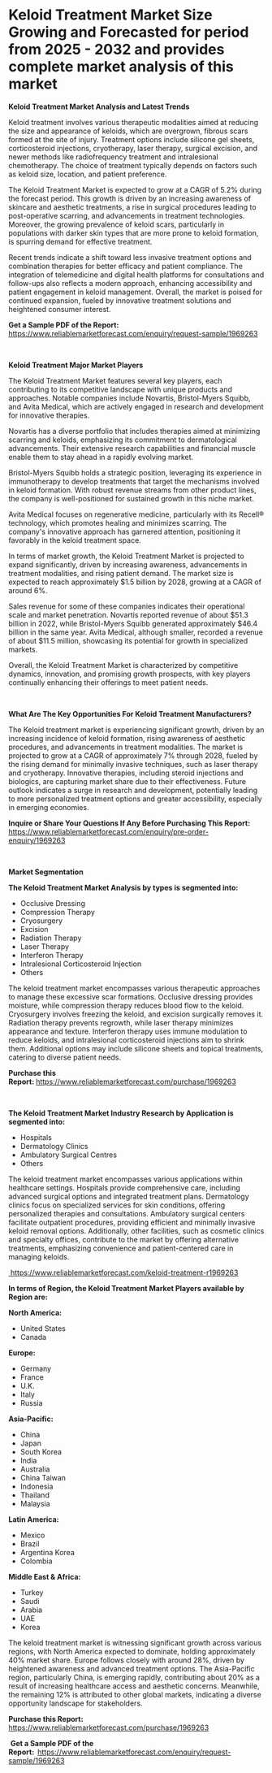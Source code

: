 <p><h1>Keloid Treatment Market Size Growing and Forecasted for period from 2025 - 2032 and provides complete market analysis of this market</h1></p><p><strong>Keloid Treatment Market Analysis and Latest Trends</strong></p>
<p><p>Keloid treatment involves various therapeutic modalities aimed at reducing the size and appearance of keloids, which are overgrown, fibrous scars formed at the site of injury. Treatment options include silicone gel sheets, corticosteroid injections, cryotherapy, laser therapy, surgical excision, and newer methods like radiofrequency treatment and intralesional chemotherapy. The choice of treatment typically depends on factors such as keloid size, location, and patient preference.</p><p>The Keloid Treatment Market is expected to grow at a CAGR of 5.2% during the forecast period. This growth is driven by an increasing awareness of skincare and aesthetic treatments, a rise in surgical procedures leading to post-operative scarring, and advancements in treatment technologies. Moreover, the growing prevalence of keloid scars, particularly in populations with darker skin types that are more prone to keloid formation, is spurring demand for effective treatment. </p><p>Recent trends indicate a shift toward less invasive treatment options and combination therapies for better efficacy and patient compliance. The integration of telemedicine and digital health platforms for consultations and follow-ups also reflects a modern approach, enhancing accessibility and patient engagement in keloid management.  Overall, the market is poised for continued expansion, fueled by innovative treatment solutions and heightened consumer interest.</p></p>
<p><strong>Get a Sample PDF of the Report:&nbsp;</strong> <a href="https://www.reliablemarketforecast.com/enquiry/request-sample/1969263?utm_campaign=3175&utm_medium=2&utm_source=Github&utm_content=ia&utm_term=13042025&utm_id=keloid-treatment">https://www.reliablemarketforecast.com/enquiry/request-sample/1969263</a></p>
<p>&nbsp;</p>
<p><strong>Keloid Treatment Major Market Players</strong></p>
<p><p>The Keloid Treatment Market features several key players, each contributing to its competitive landscape with unique products and approaches. Notable companies include Novartis, Bristol-Myers Squibb, and Avita Medical, which are actively engaged in research and development for innovative therapies.</p><p>Novartis has a diverse portfolio that includes therapies aimed at minimizing scarring and keloids, emphasizing its commitment to dermatological advancements. Their extensive research capabilities and financial muscle enable them to stay ahead in a rapidly evolving market.</p><p>Bristol-Myers Squibb holds a strategic position, leveraging its experience in immunotherapy to develop treatments that target the mechanisms involved in keloid formation. With robust revenue streams from other product lines, the company is well-positioned for sustained growth in this niche market.</p><p>Avita Medical focuses on regenerative medicine, particularly with its Recell® technology, which promotes healing and minimizes scarring. The company's innovative approach has garnered attention, positioning it favorably in the keloid treatment space.</p><p>In terms of market growth, the Keloid Treatment Market is projected to expand significantly, driven by increasing awareness, advancements in treatment modalities, and rising patient demand. The market size is expected to reach approximately $1.5 billion by 2028, growing at a CAGR of around 6%.</p><p>Sales revenue for some of these companies indicates their operational scale and market penetration. Novartis reported revenue of about $51.3 billion in 2022, while Bristol-Myers Squibb generated approximately $46.4 billion in the same year. Avita Medical, although smaller, recorded a revenue of about $11.5 million, showcasing its potential for growth in specialized markets.</p><p>Overall, the Keloid Treatment Market is characterized by competitive dynamics, innovation, and promising growth prospects, with key players continually enhancing their offerings to meet patient needs.</p></p>
<p>&nbsp;</p>
<p><strong>What Are The Key Opportunities For Keloid Treatment Manufacturers?</strong></p>
<p><p>The Keloid treatment market is experiencing significant growth, driven by an increasing incidence of keloid formation, rising awareness of aesthetic procedures, and advancements in treatment modalities. The market is projected to grow at a CAGR of approximately 7% through 2028, fueled by the rising demand for minimally invasive techniques, such as laser therapy and cryotherapy. Innovative therapies, including steroid injections and biologics, are capturing market share due to their effectiveness. Future outlook indicates a surge in research and development, potentially leading to more personalized treatment options and greater accessibility, especially in emerging economies.</p></p>
<p><strong>Inquire or Share Your Questions If Any Before Purchasing This Report:</strong> <a href="https://www.reliablemarketforecast.com/enquiry/pre-order-enquiry/1969263?utm_campaign=3175&utm_medium=2&utm_source=Github&utm_content=ia&utm_term=13042025&utm_id=keloid-treatment">https://www.reliablemarketforecast.com/enquiry/pre-order-enquiry/1969263</a></p>
<p>&nbsp;</p>
<p><strong>Market Segmentation</strong></p>
<p><strong>The Keloid Treatment Market Analysis by types is segmented into:</strong></p>
<p><ul><li>Occlusive Dressing</li><li>Compression Therapy</li><li>Cryosurgery</li><li>Excision</li><li>Radiation Therapy</li><li>Laser Therapy</li><li>Interferon Therapy</li><li>Intralesional Corticosteroid Injection</li><li>Others</li></ul></p>
<p><p>The keloid treatment market encompasses various therapeutic approaches to manage these excessive scar formations. Occlusive dressing provides moisture, while compression therapy reduces blood flow to the keloid. Cryosurgery involves freezing the keloid, and excision surgically removes it. Radiation therapy prevents regrowth, while laser therapy minimizes appearance and texture. Interferon therapy uses immune modulation to reduce keloids, and intralesional corticosteroid injections aim to shrink them. Additional options may include silicone sheets and topical treatments, catering to diverse patient needs.</p></p>
<p><strong>Purchase this Report:&nbsp;</strong><a href="https://www.reliablemarketforecast.com/purchase/1969263?utm_campaign=3175&utm_medium=2&utm_source=Github&utm_content=ia&utm_term=13042025&utm_id=keloid-treatment">https://www.reliablemarketforecast.com/purchase/1969263</a></p>
<p>&nbsp;</p>
<p><strong>The Keloid Treatment Market Industry Research by Application is segmented into:</strong></p>
<p><ul><li>Hospitals</li><li>Dermatology Clinics</li><li>Ambulatory Surgical Centres</li><li>Others</li></ul></p>
<p><p>The keloid treatment market encompasses various applications within healthcare settings. Hospitals provide comprehensive care, including advanced surgical options and integrated treatment plans. Dermatology clinics focus on specialized services for skin conditions, offering personalized therapies and consultations. Ambulatory surgical centers facilitate outpatient procedures, providing efficient and minimally invasive keloid removal options. Additionally, other facilities, such as cosmetic clinics and specialty offices, contribute to the market by offering alternative treatments, emphasizing convenience and patient-centered care in managing keloids.</p></p>
<p><a href="https://www.reliablemarketforecast.com/keloid-treatment-r1969263?utm_campaign=3175&utm_medium=2&utm_source=Github&utm_content=ia&utm_term=13042025&utm_id=keloid-treatment">&nbsp;https://www.reliablemarketforecast.com/keloid-treatment-r1969263</a></p>
<p><strong>In terms of Region, the Keloid Treatment Market Players available by Region are:</strong></p>
<p>
    <p> <strong> North America: </strong>
        <ul>
            <li>United States</li>
            <li>Canada</li>
        </ul>
        </p> 
    <p> <strong> Europe: </strong>
        <ul>
            <li>Germany</li>
            <li>France</li>
            <li>U.K.</li>
            <li>Italy</li>
            <li>Russia</li>
        </ul>
        </p> 
    <p> <strong> Asia-Pacific: </strong>
        <ul>
            <li>China</li>
            <li>Japan</li>
            <li>South Korea</li>
            <li>India</li>
            <li>Australia</li>
            <li>China Taiwan</li>
            <li>Indonesia</li>
            <li>Thailand</li>
            <li>Malaysia</li>
        </ul>
        </p> 
    <p> <strong> Latin America: </strong>
        <ul>
            <li>Mexico</li>
            <li>Brazil</li>
            <li>Argentina Korea</li>
            <li>Colombia</li>
        </ul>
        </p> 
    <p> <strong> Middle East & Africa: </strong>
        <ul>
            <li>Turkey</li>
            <li>Saudi</li>
            <li>Arabia</li>
            <li>UAE</li>
            <li>Korea</li>
        </ul>
    </p>
    </p>
<p><p>The keloid treatment market is witnessing significant growth across various regions, with North America expected to dominate, holding approximately 40% market share. Europe follows closely with around 28%, driven by heightened awareness and advanced treatment options. The Asia-Pacific region, particularly China, is emerging rapidly, contributing about 20% as a result of increasing healthcare access and aesthetic concerns. Meanwhile, the remaining 12% is attributed to other global markets, indicating a diverse opportunity landscape for stakeholders.</p></p>
<p><strong>Purchase this Report: </strong><a href="https://www.reliablemarketforecast.com/purchase/1969263?utm_campaign=3175&utm_medium=2&utm_source=Github&utm_content=ia&utm_term=13042025&utm_id=keloid-treatment">https://www.reliablemarketforecast.com/purchase/1969263</a></p>
<p>&nbsp;<strong>Get a Sample PDF of the Report:&nbsp;&nbsp;</strong><a href="https://www.reliablemarketforecast.com/enquiry/request-sample/1969263?utm_campaign=3175&utm_medium=2&utm_source=Github&utm_content=ia&utm_term=13042025&utm_id=keloid-treatment">https://www.reliablemarketforecast.com/enquiry/request-sample/1969263</a></p>
<p><strong></strong></p>
<p><p></p><p></p><p></p></p>